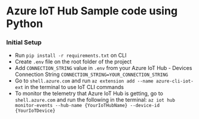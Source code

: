 # Azure IoT Hub Sample code using Python

### Initial Setup

* Run `pip install -r requirements.txt` on CLI 
* Create `.env` file on the root folder of the project
* Add `CONNECTION_STRING` value in `.env` from your Azure IoT Hub - Devices Connection String
  `CONNECTION_STRING=YOUR_CONNECTION_STRING`
* Go to `shell.azure.com` and run `az extension add --name azure-cli-iot-ext` in the terminal to use IoT CLI commands
* To monitor the telemetry that Azure IoT Hub is getting, go to `shell.azure.com` and run the following in the terminal: `az iot hub monitor-events --hub-name {YourIoTHubName} --device-id {YourIoTDevice}`
